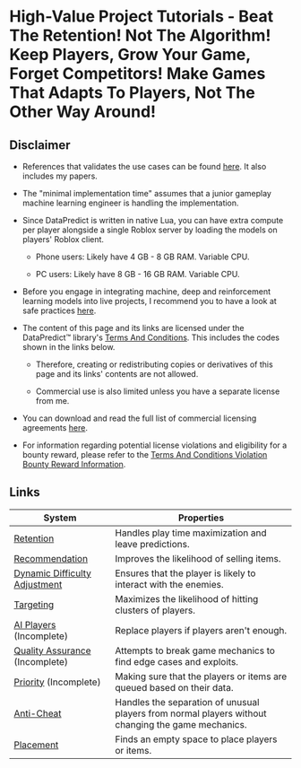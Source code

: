 # High-Value Project Tutorials - Beat The Retention! Not The Algorithm! Keep Players, Grow Your Game, Forget Competitors! Make Games That Adapts To Players, Not The Other Way Around!

## Disclaimer

* References that validates the use cases can be found [here](HighValueProjectTutorials/References.md). It also includes my papers.

* The "minimal implementation time" assumes that a junior gameplay machine learning engineer is handling the implementation.

* Since DataPredict is written in native Lua, you can have extra compute per player alongside a single Roblox server by loading the models on players' Roblox client.

  * Phone users: Likely have 4 GB - 8 GB RAM. Variable CPU.
 
  * PC users: Likely have 8 GB - 16 GB RAM. Variable CPU.

* Before you engage in integrating machine, deep and reinforcement learning models into live projects, I recommend you to have a look at safe practices [here](HighValueProjectTutorials/SafePracticesForLiveProjects.md).

* The content of this page and its links are licensed under the DataPredict™ library's [Terms And Conditions](TermsAndConditions.md). This includes the codes shown in the links below.

  * Therefore, creating or redistributing copies or derivatives of this page and its links' contents are not allowed.

  * Commercial use is also limited unless you have a separate license from me.
  
* You can download and read the full list of commercial licensing agreements [here](https://github.com/AqwamCreates/DataPredict/blob/main/docs/DataPredictLibrariesLicensingAgreements.md).

* For information regarding potential license violations and eligibility for a bounty reward, please refer to the [Terms And Conditions Violation Bounty Reward Information](TermsAndConditionsViolationBountyRewardInformation.md).

## Links

| System                                                                                           | Properties                                                                                         |
|--------------------------------------------------------------------------------------------------|----------------------------------------------------------------------------------------------------|
| [Retention](HighValueProjectTutorials/RetentionSystems.md)                                       | Handles play time maximization and leave predictions.                                              |
| [Recommendation](HighValueProjectTutorials/RecommendationSystems.md)                             | Improves the likelihood of selling items.                                                          |
| [Dynamic Difficulty Adjustment](HighValueProjectTutorials/DynamicDifficultyAdjustmentSystems.md) | Ensures that the player is likely to interact with the enemies.                                    |
| [Targeting](HighValueProjectTutorials/TargetingSystems.md)                                       | Maximizes the likelihood of hitting clusters of players.                                           |
| [AI Players](HighValueProjectTutorials/AIPlayers.md) (Incomplete)                                | Replace players if players aren't enough.                                                          |
| [Quality Assurance](HighValueProjectTutorials/QualityAssurance.md) (Incomplete)                  | Attempts to break game mechanics to find edge cases and exploits.                                  |
| [Priority](HighValueProjectTutorials/PrioritySystems.md) (Incomplete)                            | Making sure that the players or items are queued based on their data.                              |
| [Anti-Cheat](HighValueProjectTutorials/AntiCheatSystems.md)                                      | Handles the separation of unusual players from normal players without changing the game mechanics. |
| [Placement](HighValueProjectTutorials/PlacementSystems.md)                                       | Finds an empty space to place players or items.                                                    |

